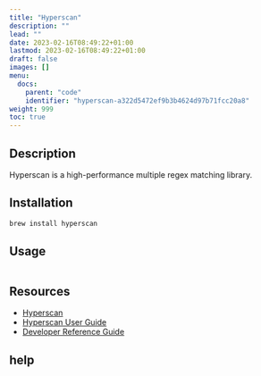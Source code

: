 ```yaml
---
title: "Hyperscan"
description: ""
lead: ""
date: 2023-02-16T08:49:22+01:00
lastmod: 2023-02-16T08:49:22+01:00
draft: false
images: []
menu:
  docs:
    parent: "code"
    identifier: "hyperscan-a322d5472ef9b3b4624d97b71fcc20a8"
weight: 999
toc: true
---
```



## Description

Hyperscan is a high-performance multiple regex matching library.

## Installation

```bash
brew install hyperscan
```

## Usage

```bash
```

## Resources

- [Hyperscan](https://www.hyperscan.io/)
- [Hyperscan User Guide](https://www.hyperscan.io/docs)
- [Developer Reference Guide](http://intel.github.io/hyperscan/dev-reference/)

## help

```bash
```
